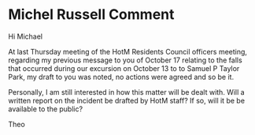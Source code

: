 # Michel Russell Comment

Hi Michael

At last Thursday meeting of the HotM Residents Council officers meeting, regarding my previous message to you of October 17 relating to the falls that occurred during our excursion on October 13 to to Samuel P Taylor Park, my draft to you was noted, no actions were agreed and so be it.

Personally, I am still interested in how this matter will be dealt with. Will a written report on the incident be drafted by HotM staff? If so, will it be be available to the public?

Theo
